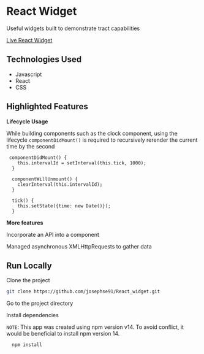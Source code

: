 
# React Widget

Useful widgets built to demonstrate tract capabilities

[Live React Widget](https://josephse91.github.io/React_widget/ "React Widget")




## Technologies Used

- Javascript
- React
- CSS


## Highlighted Features

**Lifecycle Usage**

While building components such as the clock component, using the lifecycle `componentDidMount()` is required to recursively rerender the current time by the second

```
 componentDidMount() {
    this.intervalId = setInterval(this.tick, 1000);
  }

  componentWillUnmount() {
    clearInterval(this.intervalId);
  }

  tick() {
    this.setState({time: new Date()});
  }
```

**More features**

Incorporate an API into a component

Managed asynchronous XMLHttpRequests to gather data





## Run Locally

Clone the project

```bash
git clone https://github.com/josephse91/React_widget.git
```

Go to the project directory

Install dependencies

`NOTE`: This app was created using npm version v14. To avoid conflict, it would be beneficial to install npm version 14.

```bash
  npm install
```

